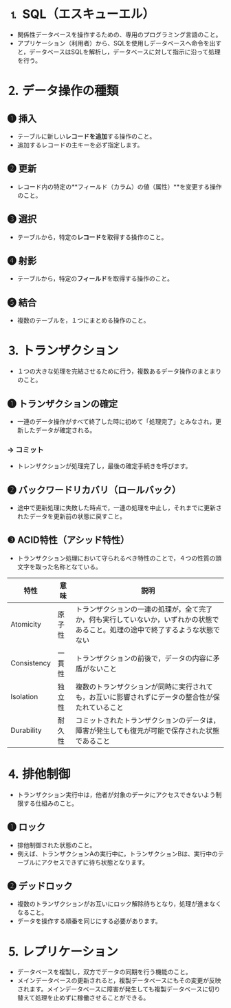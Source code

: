 # ⒈ SQL（エスキューエル）
- 関係性データベースを操作するための、専用のプログラミング言語のこと。
- アプリケーション（利用者）から、SQLを使用しデータベースへ命令を出すと，データベースはSQLを解析し，データベースに対して指示に沿って処理を行う。

# ⒉ データ操作の種類

## ❶ 挿入
- テーブルに新しい**レコードを追加**する操作のこと。
- 追加するレコードの主キーを必ず指定します。

## ❷ 更新
- レコード内の特定の**フィールド（カラム）の値（属性）**を変更する操作のこと。

## ❸ 選択
- テーブルから，特定の**レコード**を取得する操作のこと。

## ❹ 射影
- テーブルから，特定の**フィールド**を取得する操作のこと。

## ❺ 結合
- 複数のテーブルを，１つにまとめる操作のこと。

# ⒊ トランザクション
- １つの大きな処理を完結させるために行う，複数あるデータ操作のまとまりのこと。

## ❶ トランザクションの確定
- 一連のデータ操作がすべて終了した時に初めて「処理完了」とみなされ，更新したデータが確定される。

### → コミット
- トレンザクションが処理完了し，最後の確定手続きを呼びます。

## ❷ バックワードリカバリ（ロールバック）
- 途中で更新処理に失敗した時点で，一連の処理を中止し，それまでに更新されたデータを更新前の状態に戻すこと。

## ❸ ACID特性（アシッド特性）
- トランザクション処理において守られるべき特性のことで，４つの性質の頭文字を取った名称となている。

| 特性 | 意味 | 説明 |
| --- | --- | --- |
| Atomicity | 原子性 | トランザクションの一連の処理が，全て完了か，何も実行していないか，いずれかの状態であること。処理の途中で終了するような状態でない |
| Consistency | 一貫性 | トランザクションの前後で，データの内容に矛盾がないこと |
|  Isolation | 独立性 | 複数のトランザクションが同時に実行されても，お互いに影響されずにデータの整合性が保たれていること |
| Durability | 耐久性 | コミットされたトランザクションのデータは，障害が発生しても復元が可能で保存された状態であること |

# ⒋ 排他制御
- トランザクション実行中は，他者が対象のデータにアクセスできないよう制限する仕組みのこと。

## ❶ ロック
- 排他制御された状態のこと。
- 例えば、トランザクションAの実行中に，トランザクションBは、実行中のテーブルにアクセスできずに待ち状態となります。

## ❷ デッドロック
- 複数のトランザクションがお互いにロック解除待ちとなり，処理が進まなくなること。
- データを操作する順番を同じにする必要があります。

# ⒌ レプリケーション
- データベースを複製し，双方でデータの同期を行う機能のこと。
- メインデータベースの更新されると，複製データベースにもその変更が反映されます。メインデータベースに障害が発生しても複製データベースに切り替えて処理を止めずに稼働させることができる。

